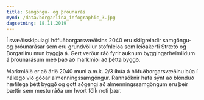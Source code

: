 ```yaml
---
title: Samgöngu- og þróunarás
mynd: /data/borgarlina_infographic_3.jpg
dagsetning: 18.11.2019
---
```

Í svæðisskipulagi höfuðborgarsvæðisins 2040 eru skilgreindir samgöngu- og þróunarásar sem eru grundvöllur stofnleiða sem leiðakerfi Strætó og Borgarlínu mun byggja á. Gert verður ráð fyrir auknum byggingarheimildum á þróunarásum með það að markmiði að þétta byggð.

Markmiðið er að árið 2040 muni a.m.k. 2/3 íbúa á höfuðborgarsvæðinu búa í nálægð við góðar almenningssamgöngur. Rannsóknir hafa sýnt að blönduð hæfilega þétt byggð og gott aðgengi að almenningssamgöngum eru þeir þættir sem mestu ráða um hvort fólk noti þær.
